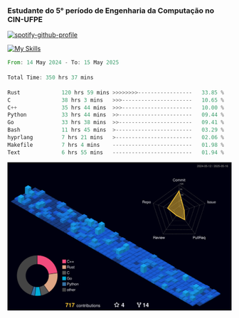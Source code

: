 
### Estudante do 5° período de Engenharia da Computação no CIN-UFPE

[![spotify-github-profile](https://spotify-github-profile.kittinanx.com/api/view?uid=21nggge2ld354asa4l3xoze2q&cover_image=true&theme=novatorem&show_offline=false&background_color=000000&interchange=true&bar_color=53b14f&bar_color_cover=true)](https://github.com/kittinan/spotify-github-profile)


[![My Skills](https://skillicons.dev/icons?i=c,cpp,rust,py,java,neovim&theme=dark)](https://skillicons.dev)

<!--START_SECTION:waka-->

```rust
From: 14 May 2024 - To: 15 May 2025

Total Time: 350 hrs 37 mins

Rust             120 hrs 59 mins >>>>>>>>-----------------   33.85 %
C                38 hrs 3 mins   >>>----------------------   10.65 %
C++              35 hrs 44 mins  >>>----------------------   10.00 %
Python           33 hrs 44 mins  >>-----------------------   09.44 %
Go               33 hrs 38 mins  >>-----------------------   09.41 %
Bash             11 hrs 45 mins  >------------------------   03.29 %
hyprlang         7 hrs 21 mins   >------------------------   02.06 %
Makefile         7 hrs 4 mins    -------------------------   01.98 %
Text             6 hrs 55 mins   -------------------------   01.94 %
```

<!--END_SECTION:waka-->

![](./profile-3d-contrib/profile-night-view.svg)
